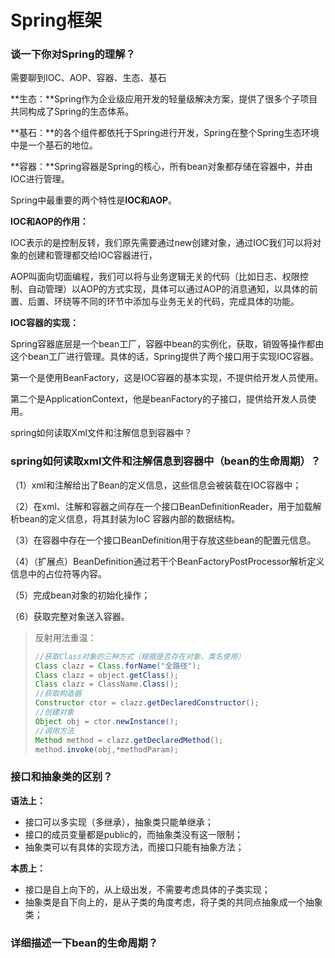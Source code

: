 # Spring框架

### 谈一下你对Spring的理解？

需要聊到IOC、AOP、容器、生态、基石

**生态：**Spring作为企业级应用开发的轻量级解决方案，提供了很多个子项目共同构成了Spring的生态体系。

**基石：**的各个组件都依托于Spring进行开发，Spring在整个Spring生态环境中是一个基石的地位。

**容器：**Spring容器是Spring的核心，所有bean对象都存储在容器中，并由IOC进行管理。

Spring中最重要的两个特性是**IOC和AOP**。

**IOC和AOP的作用：**

IOC表示的是控制反转，我们原先需要通过new创建对象，通过IOC我们可以将对象的创建和管理都交给IOC容器进行，

AOP叫面向切面编程，我们可以将与业务逻辑无关的代码（比如日志、权限控制、自动管理）以AOP的方式实现，具体可以通过AOP的消息通知，以具体的前置、后置、环绕等不同的环节中添加与业务无关的代码，完成具体的功能。

**IOC容器的实现：**

Spring容器底层是一个bean工厂，容器中bean的实例化，获取，销毁等操作都由这个bean工厂进行管理。具体的话，Spring提供了两个接口用于实现IOC容器。

第一个是使用BeanFactory，这是IOC容器的基本实现，不提供给开发人员使用。

第二个是ApplicationContext，他是beanFactory的子接口，提供给开发人员使用。


spring如何读取Xml文件和注解信息到容器中？





### spring如何读取xml文件和注解信息到容器中（bean的生命周期）？



（1）xml和注解给出了Bean的定义信息，这些信息会被装载在IOC容器中；

（2）在xml、注解和容器之间存在一个接口BeanDefinitionReader，用于加载解析bean的定义信息，将其封装为IoC 容器内部的数据结构。

（3）在容器中存在一个接口BeanDefinition用于存放这些bean的配置元信息。

（4）（扩展点）BeanDefinition通过若干个BeanFactoryPostProcessor解析定义信息中的占位符等内容。

（5）完成bean对象的初始化操作；

（6）获取完整对象送入容器。

> 反射用法重温：
>
> ```java
> //获取Class对象的三种方式（根据是否存在对象、类名使用）
> Class clazz = Class.forName("全路径");
> Class clazz = object.getClass();
> Class clazz = ClassName.Class(); 
> //获取构造器
> Constructor ctor = clazz.getDeclaredConstructor();
> //创建对象
> Object obj = ctor.newInstance();
> //调用方法
> Method method = clazz.getDeclaredMethod();
> method.invoke(obj,*methodParam);
> ```
>



### 接口和抽象类的区别？

**语法上：**

* 接口可以多实现（多继承），抽象类只能单继承；
* 接口的成员变量都是public的，而抽象类没有这一限制；
* 抽象类可以有具体的实现方法，而接口只能有抽象方法；

**本质上：**

* 接口是自上向下的，从上级出发，不需要考虑具体的子类实现；
* 抽象类是自下向上的，是从子类的角度考虑，将子类的共同点抽象成一个抽象类；





### 详细描述一下bean的生命周期？



